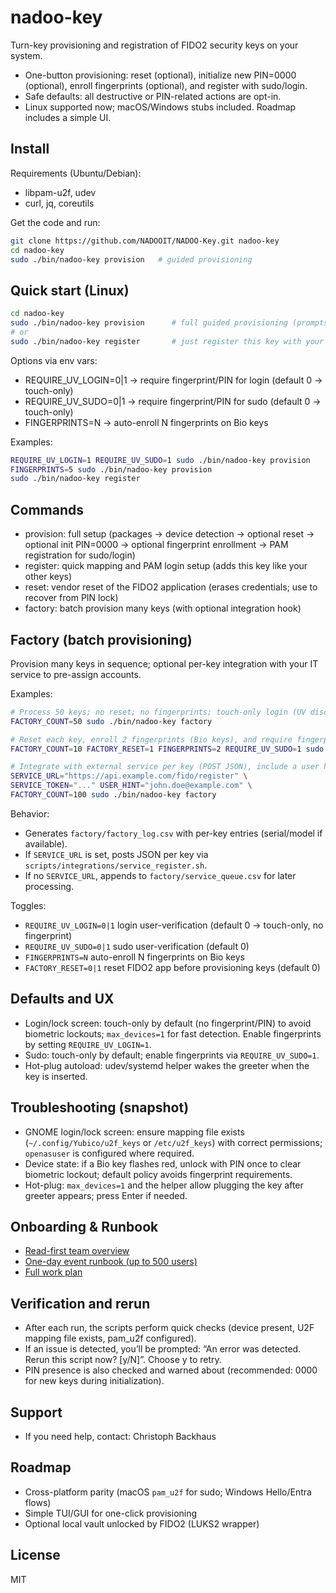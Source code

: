 # nadoo-key

Turn-key provisioning and registration of FIDO2 security keys on your system.

- One-button provisioning: reset (optional), initialize new PIN=0000 (optional), enroll fingerprints (optional), and register with sudo/login.
- Safe defaults: all destructive or PIN-related actions are opt-in.
- Linux supported now; macOS/Windows stubs included. Roadmap includes a simple UI.

## Install
Requirements (Ubuntu/Debian):
- libpam-u2f, udev
- curl, jq, coreutils

Get the code and run:
```bash
git clone https://github.com/NADOOIT/NADOO-Key.git nadoo-key
cd nadoo-key
sudo ./bin/nadoo-key provision   # guided provisioning
```

## Quick start (Linux)
```bash
cd nadoo-key
sudo ./bin/nadoo-key provision      # full guided provisioning (prompts)
# or
sudo ./bin/nadoo-key register       # just register this key with your computer
```

Options via env vars:
- REQUIRE_UV_LOGIN=0|1  → require fingerprint/PIN for login (default 0 → touch-only)
- REQUIRE_UV_SUDO=0|1   → require fingerprint/PIN for sudo (default 0 → touch-only)
- FINGERPRINTS=N        → auto-enroll N fingerprints on Bio keys

Examples:
```bash
REQUIRE_UV_LOGIN=1 REQUIRE_UV_SUDO=1 sudo ./bin/nadoo-key provision
FINGERPRINTS=5 sudo ./bin/nadoo-key provision
sudo ./bin/nadoo-key register
```

## Commands
- provision: full setup (packages → device detection → optional reset → optional init PIN=0000 → optional fingerprint enrollment → PAM registration for sudo/login)
- register: quick mapping and PAM login setup (adds this key like your other keys)
- reset: vendor reset of the FIDO2 application (erases credentials; use to recover from PIN lock)
- factory: batch provision many keys (with optional integration hook)

## Factory (batch provisioning)
Provision many keys in sequence; optional per-key integration with your IT service to pre-assign accounts.

Examples:
```bash
# Process 50 keys; no reset; no fingerprints; touch-only login (UV discouraged)
FACTORY_COUNT=50 sudo ./bin/nadoo-key factory

# Reset each key, enroll 2 fingerprints (Bio keys), and require fingerprint for sudo only
FACTORY_COUNT=10 FACTORY_RESET=1 FINGERPRINTS=2 REQUIRE_UV_SUDO=1 sudo ./bin/nadoo-key factory

# Integrate with external service per key (POST JSON), include a user hint
SERVICE_URL="https://api.example.com/fido/register" \
SERVICE_TOKEN="..." USER_HINT="john.doe@example.com" \
FACTORY_COUNT=100 sudo ./bin/nadoo-key factory
```

Behavior:
- Generates `factory/factory_log.csv` with per-key entries (serial/model if available).
- If `SERVICE_URL` is set, posts JSON per key via `scripts/integrations/service_register.sh`.
- If no `SERVICE_URL`, appends to `factory/service_queue.csv` for later processing.

Toggles:
- `REQUIRE_UV_LOGIN=0|1` login user-verification (default 0 → touch-only, no fingerprint)
- `REQUIRE_UV_SUDO=0|1`  sudo user-verification (default 0)
- `FINGERPRINTS=N`       auto-enroll N fingerprints on Bio keys
- `FACTORY_RESET=0|1`    reset FIDO2 app before provisioning keys (default 0)

## Defaults and UX
- Login/lock screen: touch-only by default (no fingerprint/PIN) to avoid biometric lockouts; `max_devices=1` for fast detection. Enable fingerprints by setting `REQUIRE_UV_LOGIN=1`.
- Sudo: touch-only by default; enable fingerprints via `REQUIRE_UV_SUDO=1`.
- Hot-plug autoload: udev/systemd helper wakes the greeter when the key is inserted.

## Troubleshooting (snapshot)
- GNOME login/lock screen: ensure mapping file exists (`~/.config/Yubico/u2f_keys` or `/etc/u2f_keys`) with correct permissions; `openasuser` is configured where required.
- Device state: if a Bio key flashes red, unlock with PIN once to clear biometric lockout; default policy avoids fingerprint requirements.
- Hot-plug: `max_devices=1` and the helper allow plugging the key after greeter appears; press Enter if needed.

## Onboarding & Runbook
- [Read-first team overview](./docs/handouts/read_first_fido2_rollout_guide.md)
- [One-day event runbook (up to 500 users)](./docs/marketing/social_kit/event_runbook_1day_500.md)
- [Full work plan](./docs/work_plan.md)

## Verification and rerun
- After each run, the scripts perform quick checks (device present, U2F mapping file exists, pam_u2f configured).
- If an issue is detected, you’ll be prompted: “An error was detected. Rerun this script now? [y/N]”. Choose y to retry.
- PIN presence is also checked and warned about (recommended: 0000 for new keys during initialization).

## Support
- If you need help, contact: Christoph Backhaus

## Roadmap
- Cross-platform parity (macOS `pam_u2f` for sudo; Windows Hello/Entra flows)
- Simple TUI/GUI for one-click provisioning
- Optional local vault unlocked by FIDO2 (LUKS2 wrapper)

## License
MIT
